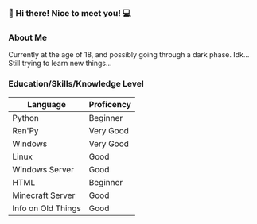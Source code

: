 ### 💾 Hi there! Nice to meet you! 💻

### About Me
Currently at the age of 18, and possibly going through a dark phase. Idk... Still trying to learn new things...

### Education/Skills/Knowledge Level
| Language | Proficency |
| -------- | ---------- |
| Python | Beginner |
| Ren'Py | Very Good |
| Windows | Very Good |
| Linux | Good |
| Windows Server | Good |
| HTML | Beginner |
| Minecraft Server | Good |
| Info on Old Things | Good |



<!--
**aroko-chan/aroko-chan** is a special repository because its `README.md` (this file) appears on your GitHub profile.
